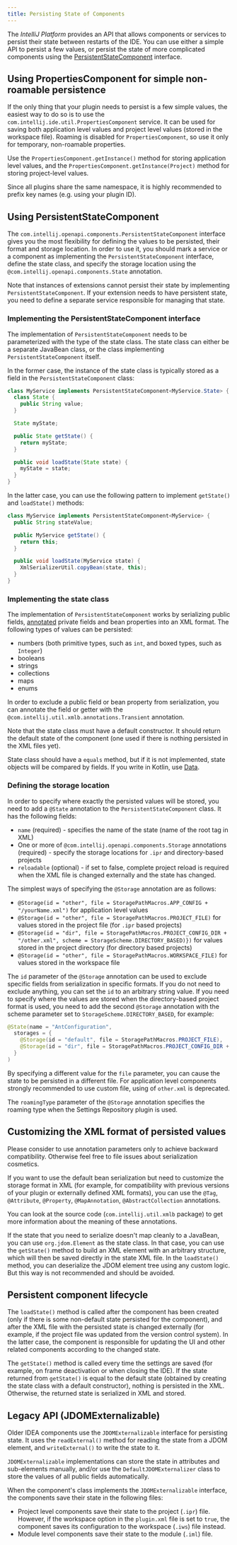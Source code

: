 ```yaml
---
title: Persisting State of Components
---
```


The *IntelliJ Platform* provides an API that allows components or services to persist their state between restarts of the IDE. You can use either a simple API to persist a few values, or persist the state of more complicated components using the [PersistentStateComponent](upsource:///platform/core-api/src/com/intellij/openapi/components/PersistentStateComponent.java) interface.

## Using PropertiesComponent for simple non-roamable persistence

If the only thing that your plugin needs to persist is a few simple values, the easiest way to do so is to use the `com.intellij.ide.util.PropertiesComponent` service. It can be used for saving both application level values and project level values (stored in the workspace file). Roaming is disabled for `PropertiesComponent`, so use it only for temporary, non-roamable properties.

Use the `PropertiesComponent.getInstance()` method for storing application level values, and the `PropertiesComponent.getInstance(Project)` method for storing project-level values.

Since all plugins share the same namespace, it is highly recommended to prefix key names (e.g. using your plugin ID).

## Using PersistentStateComponent

The `com.intellij.openapi.components.PersistentStateComponent` interface gives you the most flexibility for defining the values to be persisted, their format and storage location. In order to use it, you should mark a service or a component as implementing the `PersistentStateComponent` interface, define the state class, and specify the storage location using the `@com.intellij.openapi.components.State` annotation.

Note that instances of extensions cannot persist their state by implementing `PersistentStateComponent`. If your extension needs to have persistent state, you need to define a separate service responsible for managing that state.

### Implementing the PersistentStateComponent interface

The implementation of `PersistentStateComponent` needs to be parameterized with the type of the state class. The state class can either be a separate JavaBean class, or the class implementing `PersistentStateComponent` itself.

In the former case, the instance of the state class is typically stored as a field in the `PersistentStateComponent` class:

```java
class MyService implements PersistentStateComponent<MyService.State> {
  class State {
    public String value;
  }

  State myState;

  public State getState() {
    return myState;
  }

  public void loadState(State state) {
    myState = state;
  }
}
```

In the latter case, you can use the following pattern to implement `getState()` and `loadState()` methods:

```java
class MyService implements PersistentStateComponent<MyService> {
  public String stateValue;

  public MyService getState() {
    return this;
  }

  public void loadState(MyService state) {
    XmlSerializerUtil.copyBean(state, this);
  }
}
```

### Implementing the state class

The implementation of `PersistentStateComponent` works by serializing public fields, [annotated](https://github.com/JetBrains/intellij-community/tree/master/platform/util/src/com/intellij/util/xmlb/annotations) private fields and bean properties into an XML format. The following types of values can be persisted:

* numbers (both primitive types, such as `int`, and boxed types, such as `Integer`)
* booleans
* strings
* collections
* maps
* enums

In order to exclude a public field or bean property from serialization, you can annotate the field or getter with the `@com.intellij.util.xmlb.annotations.Transient` annotation.

Note that the state class must have a default constructor. It should return the default state of the component (one used if there is nothing persisted in the XML files yet).

State class should have a `equals` method, but if it is not implemented, state objects will be compared by fields. If you write in Kotlin, use [Data](http://kotlinlang.org/docs/reference/data-classes.html).

### Defining the storage location

In order to specify where exactly the persisted values will be stored, you need to add a `@State` annotation to the `PersistentStateComponent` class. It has the following fields:

* `name` (required) - specifies the name of the state (name of the root tag in XML)
* One or more of `@com.intellij.openapi.components.Storage` annotations (required) - specify the storage locations for `.ipr` and directory-based projects
* `reloadable` (optional) - if set to false, complete project reload is required when the XML file is changed externally and the state has changed.

The simplest ways of specifying the `@Storage` annotation are as follows:

* `@Storage(id = "other", file = StoragePathMacros.APP_CONFIG + "/yourName.xml")` for application level values
* `@Storage(id = "other", file = StoragePathMacros.PROJECT_FILE)` for values stored in the project file (for `.ipr` based projects)
* `@Storage(id = "dir", file = StoragePathMacros.PROJECT_CONFIG_DIR + "/other.xml", scheme = StorageScheme.DIRECTORY_BASED)})` for values stored in the project directory (for directory based projects)
* `@Storage(id = "other", file = StoragePathMacros.WORKSPACE_FILE)` for values stored in the workspace file

The `id` parameter of the `@Storage` annotation can be used to exclude specific fields from serialization in specific formats. If you do not need to exclude anything, you can set the `id` to an arbitrary string value. If you need to specify where the values are stored when the directory-based project format is used, you need to add the second `@Storage` annotation with the scheme parameter set to `StorageScheme.DIRECTORY_BASED`, for example:

```java
@State(name = "AntConfiguration",
  storages = {
    @Storage(id = "default", file = StoragePathMacros.PROJECT_FILE),
    @Storage(id = "dir", file = StoragePathMacros.PROJECT_CONFIG_DIR + "/ant.xml", scheme = StorageScheme.DIRECTORY_BASED)
  }
)
```

By specifying a different value for the `file` parameter, you can cause the state to be persisted in a different file. For application level components strongly recommended to use custom file, using of `other.xml` is deprecated.

The `roamingType` parameter of the `@Storage` annotation specifies the roaming type when the Settings Repository plugin is used.

## Customizing the XML format of persisted values

Please consider to use annotation parameters only to achieve backward compatibility. Otherwise feel free to file issues about serialization cosmetics.

If you want to use the default bean serialization but need to customize the storage format in XML (for example, for compatibility with previous versions of your plugin or externally defined XML formats), you can use the `@Tag`, `@Attribute`, `@Property`, `@MapAnnotation`, `@AbstractCollection` annotations. 

You can look at the source code (`com.intellij.util.xmlb` package) to get more information about the meaning of these annotations.

If the state that you need to serialize doesn't map cleanly to a JavaBean, you can use `org.jdom.Element` as the state class. In that case, you can use the `getState()` method to build an XML element with an arbitrary structure, which will then be saved directly in the state XML file. In the `loadState()` method, you can deserialize the JDOM element tree using any custom logic. But this way is not recommended and should be avoided.

## Persistent component lifecycle

The `loadState()` method is called after the component has been created (only if there is some non-default state persisted for the component), and after the XML file with the persisted state is changed externally (for example, if the project file was updated from the version control system). In the latter case, the component is responsible for updating the UI and other related components according to the changed state.

The `getState()` method is called every time the settings are saved (for example, on frame deactivation or when closing the IDE). If the state returned from `getState()` is equal to the default state (obtained by creating the state class with a default constructor), nothing is persisted in the XML. Otherwise, the returned state is serialized in XML and stored.

## Legacy API (JDOMExternalizable)

Older IDEA components use the `JDOMExternalizable` interface for persisting state. It uses the `readExternal()` method for reading the state from a JDOM element, and `writeExternal()` to write the state to it.

`JDOMExternalizable` implementations can store the state in attributes and sub-elements manually, and/or use the `DefaultJDOMExternalizer` class to store the values of all public fields automatically.

When the component's class implements the `JDOMExternalizable` interface, the components save their state in the following files:

* Project level components save their state to the project (`.ipr`) file. However, if the workspace option in the `plugin.xml` file is set to `true`, the component saves its configuration to the workspace (`.iws`) file instead.
* Module level components save their state to the module (`.iml`) file.
